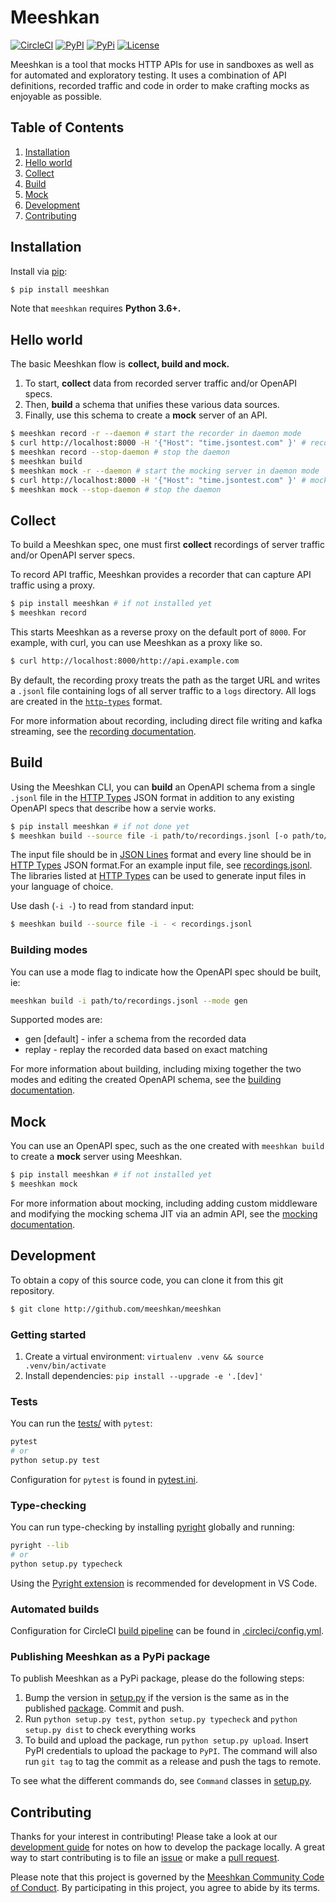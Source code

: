 # Meeshkan

[![CircleCI](https://circleci.com/gh/meeshkan/meeshkan.svg?style=shield)](https://circleci.com/gh/meeshkan/meeshkan)
[![PyPI](https://img.shields.io/pypi/dm/meeshkan.svg)](https://pypi.org/project/meeshkan/)
[![PyPi](https://img.shields.io/pypi/pyversions/meeshkan)](https://pypi.org/project/meeshkan/)
[![License](https://img.shields.io/pypi/l/meeshkan)](LICENSE)

Meeshkan is a tool that mocks HTTP APIs for use in sandboxes as well as for automated and exploratory testing. It uses a combination of API definitions, recorded traffic and code in order to make crafting mocks as enjoyable as possible.


## Table of Contents

1. [Installation](#installation)
1. [Hello world](#hello-world)
1. [Collect](#collect)
1. [Build](#build)
1. [Mock](#mock)
1. [Development](#development)
1. [Contributing](#contributing)

## Installation

Install via [pip](https://pip.pypa.io/en/stable/installing/):

```bash
$ pip install meeshkan
```

Note that `meeshkan` requires **Python 3.6+.**

## Hello world

The basic Meeshkan flow is **collect, build and mock.**
1. To start, **collect** data from recorded server traffic and/or OpenAPI specs.
1. Then, **build** a schema that unifies these various data sources.
1. Finally, use this schema to create a **mock** server of an API.

```bash
$ meeshkan record -r --daemon # start the recorder in daemon mode
$ curl http://localhost:8000 -H '{"Host": "time.jsontest.com" }' # record traffic
$ meeshkan record --stop-daemon # stop the daemon
$ meeshkan build
$ meeshkan mock -r --daemon # start the mocking server in daemon mode
$ curl http://localhost:8000 -H '{"Host": "time.jsontest.com" }' # mock traffic
$ meeshkan mock --stop-daemon # stop the daemon
```

## Collect

To build a Meeshkan spec, one must first **collect** recordings of server traffic and/or OpenAPI server specs.

To record API traffic, Meeshkan provides a recorder that can capture API traffic using a proxy.

```bash
$ pip install meeshkan # if not installed yet
$ meeshkan record
```

This starts Meeshkan as a reverse proxy on the default port of `8000`.  For example, with curl, you can use Meeshkan as a proxy like so.

```bash
$ curl http://localhost:8000/http://api.example.com
```

By default, the recording proxy treats the path as the target URL and writes a `.jsonl` file containing logs of all server traffic to a `logs` directory.  All logs are created in the [`http-types`](https://github.com/meeshkan/http-types) format.

For more information about recording, including direct file writing and kafka streaming, see the [recording documentation](./guides/RECORD.md).

## Build

Using the Meeshkan CLI, you can **build** an OpenAPI schema from a single `.jsonl` file in the [HTTP Types](https://meeshkan.github.io/http-types/) JSON format in addition to any existing OpenAPI specs that describe how a servie works.

```bash
$ pip install meeshkan # if not done yet
$ meeshkan build --source file -i path/to/recordings.jsonl [-o path/to/output_directory]
```

The input file should be in [JSON Lines](http://jsonlines.org/) format and every line should be in [HTTP Types](https://meeshkan.github.io/http-types/) JSON format.For an example input file, see [recordings.jsonl](https://github.com/Meeshkan/meeshkan/blob/master/resources/recordings.jsonl). The libraries listed at [HTTP Types](https://meeshkan.github.io/http-types/) can be used to generate input files in your language of choice.

Use dash (`-i -`) to read from standard input:

```bash
$ meeshkan build --source file -i - < recordings.jsonl
```
### Building modes
You can use a mode flag to indicate how the OpenAPI spec should be built, ie:

```bash
meeshkan build -i path/to/recordings.jsonl --mode gen
```

Supported modes are:
* gen [default] - infer a schema from the recorded data
* replay - replay the recorded data based on exact matching

For more information about building, including mixing together the two modes and editing the created OpenAPI schema, see the [building documentation](./guides/BUILD.md).

## Mock

You can use an OpenAPI spec, such as the one created with `meeshkan build` to create a **mock** server using Meeshkan.

```bash
$ pip install meeshkan # if not installed yet
$ meeshkan mock
```

For more information about mocking, including adding custom middleware and modifying the mocking schema JIT via an admin API, see the [mocking documentation](./guides/MOCK.md).

## Development

To obtain a copy of this source code, you can clone it from this git repository.

```bash
$ git clone http://github.com/meeshkan/meeshkan
```

### Getting started

1. Create a virtual environment: `virtualenv .venv && source .venv/bin/activate`
1. Install dependencies: `pip install --upgrade -e '.[dev]'`

### Tests

You can run the  [tests/](https://github.com/Meeshkan/meeshkan/tree/master/tests/) with `pytest`:

```bash
pytest
# or
python setup.py test
```

Configuration for `pytest` is found in [pytest.ini](https://github.com/Meeshkan/meeshkan/tree/master/pytest.ini).

### Type-checking

You can run type-checking by installing [pyright](https://github.com/microsoft/pyright) globally and running:

```bash
pyright --lib
# or
python setup.py typecheck
```

Using the [Pyright extension](https://marketplace.visualstudio.com/items?itemName=ms-pyright.pyright) is recommended for development in VS Code.

### Automated builds

Configuration for CircleCI [build pipeline](https://app.circleci.com/github/Meeshkan/meeshkan/pipelines) can be found in [.circleci/config.yml](https://github.com/Meeshkan/meeshkan/tree/master/.circleci/config.yml).

### Publishing Meeshkan as a PyPi package

To publish Meeshkan as a PyPi package, please do the following steps:

1. Bump the version in [setup.py](https://github.com/Meeshkan/meeshkan/tree/master/setup.py) if the version is the same as in the published [package](https://pypi.org/project/meeshkan/). Commit and push.
1. Run `python setup.py test`, `python setup.py typecheck` and `python setup.py dist` to check everything works
1. To build and upload the package, run `python setup.py upload`. Insert PyPI credentials to upload the package to `PyPI`. The command will also run `git tag` to tag the commit as a release and push the tags to remote.

To see what the different commands do, see `Command` classes in [setup.py](https://github.com/Meeshkan/meeshkan/tree/master/setup.py).

## Contributing

Thanks for your interest in contributing! Please take a look at our [development guide](#development) for notes on how to develop the package locally.  A great way to start contributing is to file an [issue](https://github.com/meeshkan/meeshkan/issue) or make a [pull request](https://github.com/meeshkan/meeshkan/pulls).

Please note that this project is governed by the [Meeshkan Community Code of Conduct](https://github.com/Meeshkan/code-of-conduct). By participating in this project, you agree to abide by its terms.
